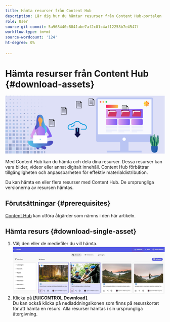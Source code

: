 ```yaml
---
title: Hämta resurser från Content Hub
description: Lär dig hur du hämtar resurser från Content Hub-portalen
role: User
source-git-commit: 5a968440c8841abe7af2c81c4af12258b7e4547f
workflow-type: tm+mt
source-wordcount: '124'
ht-degree: 0%

---
```


# Hämta resurser från Content Hub {#download-assets}

<!-- ![Download assets](assets/download-asset.jpg) -->
![Hämta resurser](assets/download-asset-genstudio.jpeg)

Med Content Hub kan du hämta och dela dina resurser. Dessa resurser kan vara bilder, videor eller annat digitalt innehåll. Content Hub förbättrar tillgängligheten och anpassbarheten för effektiv materialdistribution.

Du kan hämta en eller flera resurser med Content Hub. De ursprungliga versionerna av resursen hämtas.

## Förutsättningar {#prerequisites}

[Content Hub](deploy-content-hub.md#onboard-content-hub-users) kan utföra åtgärder som nämns i den här artikeln.

## Hämta resurs {#download-single-asset}

1. Välj den eller de mediefiler du vill hämta.
   ![Ladda ned en resurs](assets/download-assets-new.jpg)
1. Klicka på **[!UICONTROL Download]**. <br> Du kan också klicka på nedladdningsikonen som finns på resurskortet för att hämta en resurs.
Alla resurser hämtas i sin ursprungliga återgivning.
